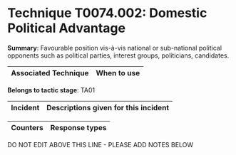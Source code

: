 # Technique T0074.002: Domestic Political Advantage

**Summary**: Favourable position vis-à-vis national or sub-national political opponents such as political parties, interest groups, politicians, candidates.  


| Associated Technique | When to use |
| --------- | ------------------------- |


**Belongs to tactic stage**: TA01


| Incident | Descriptions given for this incident |
| -------- | -------------------- |



| Counters | Response types |
| -------- | -------------- |


DO NOT EDIT ABOVE THIS LINE - PLEASE ADD NOTES BELOW